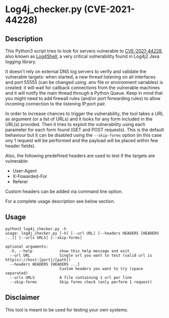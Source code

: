 # Log4j_checker.py (CVE-2021-44228)

## Description

This Python3 script tries to look for servers vulnerable to [CVE-2021-44228](https://nvd.nist.gov/vuln/detail/CVE-2021-44228), also known as [Log4Shell](https://www.lunasec.io/docs/blog/log4j-zero-day/), a very critical vulnerability found in Log4j2 Java logging library. 

It doesn't rely on external DNS log servers to verify and validate the vulnerable targets: when started, a new thread listening on all interfaces and port 55555 (can be changed using .env file or environment variables) is created: it will wait for callback connections from the vulnerable machines and it will notify the main thread through a Python Queue. Keep in mind that you might need to add firewall rules (and/or port forwarding rules) to allow incoming connection to the listening IP:port pair.

In order to increase chances to trigger the vulnerability, the tool takes a URL as argument (or a list of URLs) and it looks for any form included in the URL(s) provided. Then it tries to exploit the vulnerability using each parameter for each form found (GET and POST requests). This is the default behaviour but it can be disabled using the ```--skip-forms``` option (in this case ony 1 request will be performed and the payload will be placed within few header fields).

Also, the following predefined headers are used to test if the targets are vulnerable:
- User-Agent
- X-Fowarded-For
- Referer

Custom headers can be added via command line option.

For a complete usage description see below section.

## Usage

```
python3 log4j_checker.py -h
usage: log4j_checker.py [-h] [--url URL] [--headers HEADERS [HEADERS ...]] [--urls URLS] [--skip-forms]

optional arguments:
  -h, --help            show this help message and exit
  --url URL             Single url you want to test (valid url is http(s)://host:[port]/[path])
  --headers HEADERS [HEADERS ...]
                        Custom headers you want to try (space separated)
  --urls URLS           A file containing 1 url per line
  --skip-forms          Skip forms check (only perform 1 request)
```

## Disclaimer

This tool is meant to be used for testing your own systems.
 
